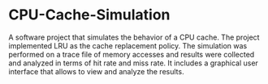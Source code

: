 # CPU-Cache-Simulation
A software project that simulates the behavior of a CPU cache. The project implemented LRU as the cache replacement policy. The simulation was performed on a trace file of memory accesses and results were collected and analyzed in terms of hit rate and miss rate. It includes a graphical user interface that allows to view and analyze the results. 
